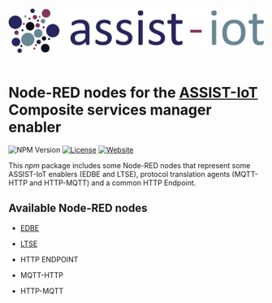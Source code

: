 <div align="center">
    <img alt="Fiber" height="90" src="./img/ASSIST-IoT_logo_Hi-Res.jpg">
  <br>
</div>

<br/>

# Node-RED nodes for the [ASSIST-IoT](https://assist-iot.eu/) Composite services manager enabler

![NPM Version](https://img.shields.io/npm/v/@ravaga/assistiot-composite-services-manager)
[![License](https://img.shields.io/badge/License-Apache_2.0-blue.svg)](https://opensource.org/licenses/Apache-2.0)
[![Website](https://img.shields.io/website?url=https://assist-iot.eu)](https://assist-iot.eu)


This *npm* package includes some Node-RED nodes that represent some ASSIST-IoT enablers (EDBE and LTSE), protocol translation agents (MQTT-HTTP and HTTP-MQTT) and a common HTTP Endpoint.

## Available Node-RED nodes

- [EDBE](https://assist-iot-enablers-documentation.readthedocs.io/en/latest/horizontal_planes/datamanagement/edge_data_broker_enabler.html)

- [LTSE](https://assist-iot-enablers-documentation.readthedocs.io/en/latest/horizontal_planes/datamanagement/long_term_data_storage_enabler.html)

- HTTP ENDPOINT

- MQTT-HTTP

- HTTP-MQTT